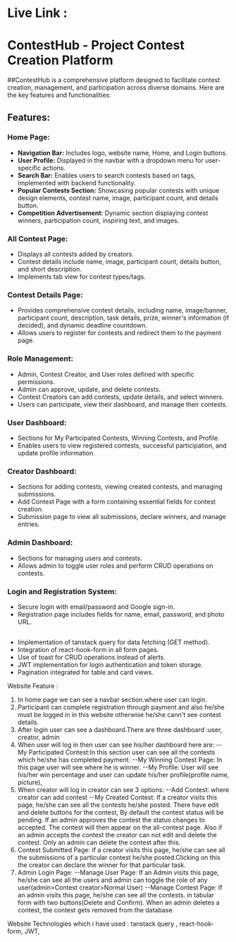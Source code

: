 # Live Link :

# ContestHub - Project Contest Creation Platform

##ContestHub is a comprehensive platform designed to facilitate contest creation, management, and participation across diverse domains. Here are the key features and functionalities:

## Features:

### Home Page:
- **Navigation Bar:** Includes logo, website name, Home, and Login buttons.
- **User Profile:** Displayed in the navbar with a dropdown menu for user-specific actions.
- **Search Bar:** Enables users to search contests based on tags, implemented with backend functionality.
- **Popular Contests Section:** Showcasing popular contests with unique design elements, contest name, image, participant count, and details button.
- **Competition Advertisement:** Dynamic section displaying contest winners, participation count, inspiring text, and images.

### All Contest Page:
- Displays all contests added by creators.
- Contest details include name, image, participant count, details button, and short description.
- Implements tab view for contest types/tags.

### Contest Details Page:
- Provides comprehensive contest details, including name, image/banner, participant count, description, task details, prize, winner's information (if decided), and dynamic deadline countdown.
- Allows users to register for contests and redirect them to the payment page.

### Role Management:
- Admin, Contest Creator, and User roles defined with specific permissions.
- Admin can approve, update, and delete contests.
- Contest Creators can add contests, update details, and select winners.
- Users can participate, view their dashboard, and manage their contests.

### User Dashboard:
- Sections for My Participated Contests, Winning Contests, and Profile.
- Enables users to view registered contests, successful participation, and update profile information.

### Creator Dashboard:
- Sections for adding contests, viewing created contests, and managing submissions.
- Add Contest Page with a form containing essential fields for contest creation.
- Submission page to view all submissions, declare winners, and manage entries.

### Admin Dashboard:
- Sections for managing users and contests.
- Allows admin to toggle user roles and perform CRUD operations on contests.

### Login and Registration System:
- Secure login with email/password and Google sign-in.
- Registration page includes fields for name, email, password, and photo URL.



##

- Implementation of tanstack query for data fetching (GET method).
- Integration of react-hook-form in all form pages.
- Use of toast for CRUD operations instead of alerts.
- JWT implementation for login authentication and token storage.
- Pagination integrated for table and card views.












Website Feature :
1. In home page we can see a navbar section.where user can login.
2. Participant can complete registration through payment and also he/she must be logged in in this website otherwise he/she cann't see contest details.
3. After login user can see a dashboard.There are three dashboard :user, creator, admin
4. When user will log in then user can see his/her dashboard here are: 
 --My Participated Contest:In this section user can see all the contests  which he/she has
completed payment.
 --My Winning Contest Page: In this page user will see where he is winner.
 --My Profile: User  will see his/her win percentage and user can update his/her profile(profile name, picture),
 5. When creator will log in creator can see 3 options:
 --Add Contest: where creator can add contest
 --My Created Contest: If a creator visits this page, he/she can see all the
contests he/she posted. There have
edit and delete buttons for the contest, By default the contest status will
be pending. If an admin approves the contest the status changes to
accepted. The contest will then appear on the all-contest page. Also if an
admin accepts the contest the creator can not edit and delete the contest.
Only an admin can delete the contest after this.
6. Contest Submitted Page: If a creator visits this page, he/she can see all
the submissions of a particular contest he/she posted.Clicking on this the creator can declare the winner for that particular task.
7. Admin Login Page:
--Manage User Page: If an Admin visits this page, he/she can see all the users and admin can
toggle the role of any user(admin>Contest creator>Normal User)
--Manage Contest Page: If an admin visits this page, he/she can see all the contests.
 in tabular form with two buttons(Delete and Confirm).  When an admin deletes a contest, the
contest gets removed from the database.


Website Technologies which i have used : tanstack query , react-hook-form, JWT, 
